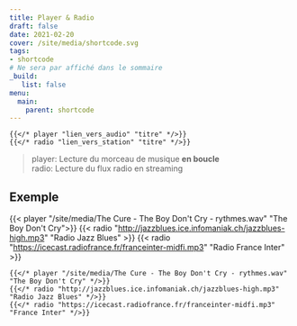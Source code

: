 ```yaml
---
title: Player & Radio
draft: false 
date: 2021-02-20 
cover: /site/media/shortcode.svg
tags:
- shortcode
# Ne sera par affiché dans le sommaire
_build:
   list: false
menu: 
  main:
    parent: shortcode
---
```


```go-html-template
{{</* player "lien_vers_audio" "titre" */>}}
{{</* radio "lien_vers_station" "titre" */>}}
```
<!--more-->
> player: Lecture du morceau de musique **en boucle**  
> radio: Lecture du flux radio en streaming  

## Exemple
{{< player "/site/media/The Cure - The Boy Don't Cry - rythmes.wav" "The Boy Don't Cry">}}
{{< radio "http://jazzblues.ice.infomaniak.ch/jazzblues-high.mp3" "Radio Jazz Blues" >}}
{{< radio "https://icecast.radiofrance.fr/franceinter-midfi.mp3" "Radio France Inter" >}}

```tpl
{{</* player "/site/media/The Cure - The Boy Don't Cry - rythmes.wav" "The Boy Don't Cry" */>}}
{{</* radio "http://jazzblues.ice.infomaniak.ch/jazzblues-high.mp3" "Radio Jazz Blues" */>}}
{{</* radio "https://icecast.radiofrance.fr/franceinter-midfi.mp3" "France Inter" */>}}
```
